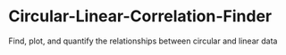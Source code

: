 # Circular-Linear-Correlation-Finder
Find, plot, and quantify the relationships between circular and linear data
